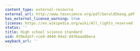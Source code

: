 ```yaml
---
content_type: external-resource
external_url: http://www.texscience.org/pdf/GeraldSkoog.pdf
has_external_license_warning: true
license: https://en.wikipedia.org/wiki/All_rights_reserved
status: ''
title: High school science standard
uid: 039eda5f-cce9-4049-84a2-d476aaa0beca
wayback_url: ''
---
```

